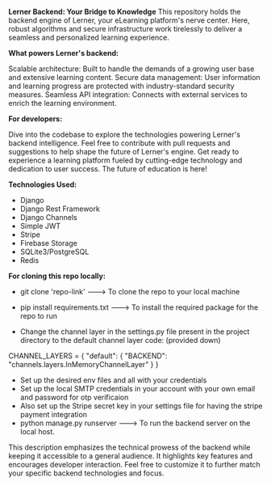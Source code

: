 **Lerner Backend: Your Bridge to Knowledge**
This repository holds the backend engine of Lerner, your eLearning platform's nerve center. Here, robust algorithms and secure infrastructure work tirelessly to deliver a seamless and personalized learning experience.

**What powers Lerner's backend:**

Scalable architecture: Built to handle the demands of a growing user base and extensive learning content.
Secure data management: User information and learning progress are protected with industry-standard security measures.
Seamless API integration: Connects with external services to enrich the learning environment.

**For developers:**

Dive into the codebase to explore the technologies powering Lerner's backend intelligence.
Feel free to contribute with pull requests and suggestions to help shape the future of Lerner's engine.
Get ready to experience a learning platform fueled by cutting-edge technology and dedication to user success. The future of education is here!

**Technologies Used:**

* Django
* Django Rest Framework
* Django Channels
* Simple JWT
* Stripe
* Firebase Storage
* SQLite3/PostgreSQL
* Redis

**For cloning this repo locally:**

* git clone 'repo-link' ---> To clone the repo to your local machine
* pip install requirements.txt ---> To install the required package for the repo to run

* Change the channel layer in the settings.py file present in the project directory to the default channel layer code: (provided down)

CHANNEL_LAYERS = {
    "default": {
        "BACKEND": "channels.layers.InMemoryChannelLayer"
    }
}

* Set up the desired env files and all with your credentials
* Set up the local SMTP credentials in your account with your own email and password for otp verificaion
* Also set up the Stripe secret key in your settings file for having the stripe payment integration
* python manage.py runserver ---> To run the backend server on the local host.


This description emphasizes the technical prowess of the backend while keeping it accessible to a general audience. It highlights key features and encourages developer interaction. Feel free to customize it to further match your specific backend technologies and focus.
